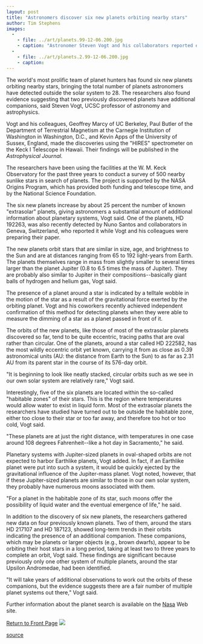 ```yaml
---
layout: post
title: "Astronomers discover six new planets orbiting nearby stars"
author: Tim Stephens
images:
  -
    - file: ../art/planets.99-12-06.200.jpg
    - caption: "Astronomer Steven Vogt and his collaborators reported evidence suggesting that each of these planets depicted in the paintings has an additional companion orbiting the same star. These planets were previously detected by Vogt and his coworkers, who also reported the discovery of six new planets. Art: Lynette Cook For more space art by Lynette Cook visit www.spaceart.org/lcook)"
  -
    - file: ../art/planets.2.99-12-06.200.jpg
    - caption: 
---
```


The world's most prolific team of planet hunters has found six new planets orbiting nearby stars, bringing the total number of planets astronomers have detected outside the solar system to 28. The researchers also found evidence suggesting that two previously discovered planets have additional companions, said Steven Vogt, UCSC professor of astronomy and astrophysics.

Vogt and his colleagues, Geoffrey Marcy of UC Berkeley, Paul Butler of the Department of Terrestrial Magnetism at the Carnegie Institution of Washington in Washington, D.C., and Kevin Apps of the University of Sussex, England, made the discoveries using the "HIRES" spectrometer on the Keck I Telescope in Hawaii. Their findings will be published in the _Astrophysical Journal._  
  
The researchers have been using the facilities at the W. M. Keck Observatory for the past three years to conduct a survey of 500 nearby sunlike stars in search of planets. The project is supported by the NASA Origins Program, which has provided both funding and telescope time, and by the National Science Foundation.  
  
The six new planets increase by about 25 percent the number of known "extrasolar" planets, giving astronomers a substantial amount of additional information about planetary systems, Vogt said. One of the planets, HD 192263, was also recently detected by Nuno Santos and collaborators in Geneva, Switzerland, who reported it while Vogt and his colleagues were preparing their paper.  
  
The new planets orbit stars that are similar in size, age, and brightness to the Sun and are at distances ranging from 65 to 192 light-years from Earth. The planets themselves range in mass from slightly smaller to several times larger than the planet Jupiter (0.8 to 6.5 times the mass of Jupiter). They are probably also similar to Jupiter in their compositions--basically giant balls of hydrogen and helium gas, Vogt said.  
  
The presence of a planet around a star is indicated by a telltale wobble in the motion of the star as a result of the gravitational force exerted by the orbiting planet. Vogt and his coworkers recently achieved independent confirmation of this method for detecting planets when they were able to measure the dimming of a star as a planet passed in front of it.   
  
The orbits of the new planets, like those of most of the extrasolar planets discovered so far, tend to be quite eccentric, tracing paths that are oval rather than circular. One of the planets, around a star called HD 222582, has the most wildly eccentric orbit yet known, carrying it from as close as 0.39 astronomical units (AU: the distance from Earth to the Sun) to as far as 2.31 AU from its parent star in the course of its 576-day orbit.   
  
"It is beginning to look like neatly stacked, circular orbits such as we see in our own solar system are relatively rare," Vogt said.  
  
Interestingly, five of the six planets are located within the so-called "habitable zones" of their stars. This is the region where temperatures would allow water to exist in liquid form. Most of the extrasolar planets the researchers have studied have turned out to be outside the habitable zone, either too close to their star or too far away, and therefore too hot or too cold, Vogt said.  
  
"These planets are at just the right distance, with temperatures in one case around 108 degrees Fahrenheit--like a hot day in Sacramento," he said.  
  
Planetary systems with Jupiter-sized planets in oval-shaped orbits are not expected to harbor Earthlike planets, Vogt added. In fact, if an Earthlike planet were put into such a system, it would be quickly ejected by the gravitational influence of the Jupiter-mass planet. Vogt noted, however, that if these Jupiter-sized planets are similar to those in our own solar system, they probably have numerous moons associated with them.  
  
"For a planet in the habitable zone of its star, such moons offer the possibility of liquid water and the eventual emergence of life," he said.  
  
In addition to the discovery of six new planets, the researchers gathered new data on four previously known planets. Two of them, around the stars HD 217107 and HD 187123, showed long-term trends in their orbits indicating the presence of an additional companion. These companions, which may be planets or larger objects (e.g., brown dwarfs), appear to be orbiting their host stars in a long period, taking at least two to three years to complete an orbit, Vogt said. These findings are significant because previously only one other system of multiple planets, around the star Upsilon Andromedae, had been identified.  
  
"It will take years of additional observations to work out the orbits of these companions, but the evidence suggests there are a fair number of multiple planet systems out there," Vogt said.  
  
Further information about the planet search is available on the [Nasa][1] Web site.

[Return to Front Page][2] ![ ][3]

[1]: http://origins.jpl.nasa.gov/
[2]: ../../index.html
[3]: ../../images/trans.gif

[source](http://www1.ucsc.edu/currents/99-00/12-06/planets.html "Permalink to planets")

